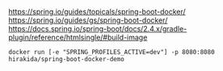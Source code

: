 https://spring.io/guides/topicals/spring-boot-docker/  
https://spring.io/guides/gs/spring-boot-docker/  
https://docs.spring.io/spring-boot/docs/2.4.x/gradle-plugin/reference/htmlsingle/#build-image  

```
docker run [-e "SPRING_PROFILES_ACTIVE=dev"] -p 8080:8080 hirakida/spring-boot-docker-demo
```

